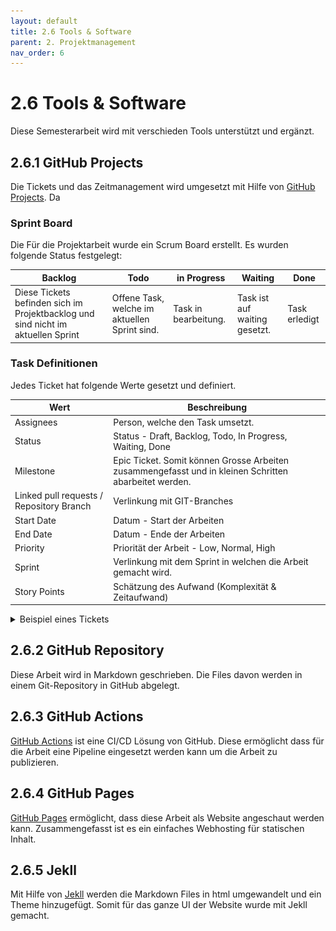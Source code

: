 ```yaml
---
layout: default
title: 2.6 Tools & Software
parent: 2. Projektmanagement
nav_order: 6
---
```


# 2.6 Tools & Software

Diese Semesterarbeit wird mit verschieden Tools unterstützt und ergänzt.

## 2.6.1 GitHub Projects
Die Tickets und das Zeitmanagement wird umgesetzt mit Hilfe von [GitHub Projects](https://docs.github.com/en/issues/planning-and-tracking-with-projects/learning-about-projects/about-projects). Da

### Sprint Board

Die Für die Projektarbeit wurde ein Scrum Board erstellt. Es wurden folgende Status festgelegt:

| **Backlog**                                                                      | **Todo**                                      | **in Progress**      | **Waiting**                   | **Done**      |
|----------------------------------------------------------------------------------|-----------------------------------------------|----------------------|-------------------------------|---------------|
| Diese Tickets befinden sich im Projektbacklog und sind nicht im aktuellen Sprint | Offene Task, welche im aktuellen Sprint sind. | Task in bearbeitung. | Task ist auf waiting gesetzt. | Task erledigt |

### Task Definitionen

Jedes Ticket hat folgende Werte gesetzt und definiert.

| **Wert**                                 | **Beschreibung**                                                                                      |
|------------------------------------------|-------------------------------------------------------------------------------------------------------|
| Assignees                                | Person, welche den Task umsetzt.                                                                      |
| Status                                   | Status - Draft, Backlog, Todo, In Progress, Waiting, Done                                             |
| Milestone                                | Epic Ticket. Somit können Grosse Arbeiten zusammengefasst und in kleinen Schritten abarbeitet werden. |
| Linked pull requests / Repository Branch | Verlinkung mit GIT-Branches                                                                           |
| Start Date                               | Datum - Start der Arbeiten                                                                            |
| End Date                                 | Datum - Ende der Arbeiten                                                                             |
| Priority                                 | Priorität der Arbeit - Low, Normal, High                                                              |
| Sprint                                   | Verlinkung mit dem Sprint in welchen die Arbeit gemacht wird.                                         |
| Story Points                             | Schätzung des Aufwand (Komplexität & Zeitaufwand)                                                     |

<details>
  <summary>Beispiel eines Tickets</summary>

  <img src="../../ressources/images/2023_Ticket.png" alt="2023_Ticket">

  Damit die Tickets immer den gleichen Aufbau haben wurde ein Template erstellt und eingerichtet.
</details>

## 2.6.2 GitHub Repository

Diese Arbeit wird in Markdown geschrieben. Die Files davon werden in einem Git-Repository in GitHub abgelegt.

## 2.6.3 GitHub Actions

[GitHub Actions](https://github.com/features/actions) ist eine CI/CD Lösung von GitHub. Diese ermöglicht dass für die Arbeit eine Pipeline eingesetzt werden kann um die Arbeit zu publizieren.

## 2.6.4 GitHub Pages

[GitHub Pages](https://pages.github.com/) ermöglicht, dass diese Arbeit als Website angeschaut werden kann. Zusammengefasst ist es ein einfaches Webhosting für statischen Inhalt.

## 2.6.5 Jekll

Mit Hilfe von [Jekll](https://jekyllrb.com/) werden die Markdown Files in html umgewandelt und ein Theme hinzugefügt. Somit für das ganze UI der Website wurde mit Jekll gemacht.
